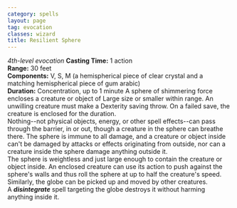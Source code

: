 ```yaml
---
category: spells
layout: page
tag: evocation
classes: wizard
title: Resilient Sphere 
---
```

_4th-level evocation_ 
**Casting Time:** 1 action    
**Range:** 30 feet    
**Components:** V, S, M (a hemispherical piece of clear crystal and a matching hemispherical piece of gum arabic)    
**Duration:** Concentration, up to 1 minute 
A sphere of shimmering force encloses a creature or object of Large size or smaller within range. An unwilling creature must make a Dexterity saving throw. On a failed save, the creature is enclosed for the duration.    
Nothing--not physical objects, energy, or other spell effects--can pass through the barrier, in or out, though a creature in the sphere can breathe there. The sphere is immune to all damage, and a creature or object inside can't be damaged by attacks or effects originating from outside, nor can a creature inside the sphere damage anything outside it.    
The sphere is weightless and just large enough to contain the creature or object inside. An enclosed creature can use its action to push against the sphere's walls and thus roll the sphere at up to half the creature's speed. Similarly, the globe can be picked up and moved by other creatures.    
A **_disintegrate_** spell targeting the globe destroys it without harming anything inside it. 